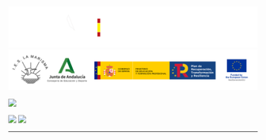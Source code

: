 ![](/.resGen/_bannerD.png#gh-dark-mode-only)
![](/.resGen/_bannerL.png#gh-light-mode-only)

<a href="/README.md"><img src="/md/res/_back.svg" width="30"></a>

<a href="/md/1.md"><img src="/md/res/_arrow_r.svg" width="30"></a>
<a href="/md/2.md"><img src="/md/res/_arrow.svg" width="30"></a>

---
